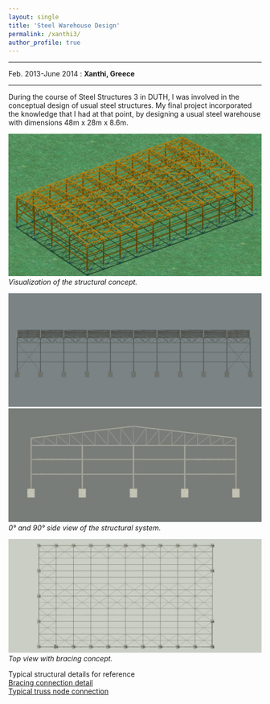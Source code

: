 ```yaml
---
layout: single
title: 'Steel Warehouse Design'
permalink: /xanthi3/
author_profile: true
---
```


---------------------------------------------------------------------
Feb. 2013-June 2014
  : **Xanthi, Greece**

---------------------------------------------------------------------

During the course of Steel Structures 3 in DUTH, I was involved in the conceptual design of usual steel structures. My final project incorporated the knowledge that I had at that point, by designing a usual steel warehouse with dimensions 48m x 28m x 8.6m.

![xanthi3_1](../assets/images/xanthi3/xanthi33do.jpg "xanthi1d")
*Visualization of the structural concept.*

![xanthi3_2](../assets/images/xanthi3/22.jpg "xanthi2d")
![xanthi3_3](../assets/images/xanthi3/33.jpg "xanthi3d")
*0° and 90° side view of the structural system.*

![xanthi3_4](../assets/images/xanthi3/h1.jpg "xanthi4d")
*Top view with bracing concept.*

Typical structural details for reference<br>
[Bracing connection detail](../assets/images/xanthi3/det1.pdf)<br>
[Typical truss node connection](../assets/images/xanthi3/det2.pdf)
